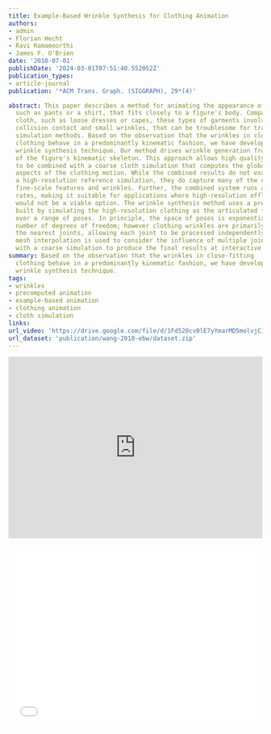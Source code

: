 ```yaml
---
title: Example-Based Wrinkle Synthesis for Clothing Animation
authors:
- admin
- Florian Hecht
- Ravi Ramamoorthi
- James F. O'Brien
date: '2010-07-01'
publishDate: '2024-03-01T07:51:40.552052Z'
publication_types:
- article-journal
publication: '*ACM Trans. Graph. (SIGGRAPH), 29*(4)'

abstract: This paper describes a method for animating the appearance of clothing,
  such as pants or a shirt, that fits closely to a figure's body. Compared to flowing
  cloth, such as loose dresses or capes, these types of garments involve nearly continuous
  collision contact and small wrinkles, that can be troublesome for traditional cloth
  simulation methods. Based on the observation that the wrinkles in close-fitting
  clothing behave in a predominantly kinematic fashion, we have developed an example-based
  wrinkle synthesis technique. Our method drives wrinkle generation from the pose
  of the figure's kinematic skeleton. This approach allows high quality clothing wrinkles
  to be combined with a coarse cloth simulation that computes the global and dynamic
  aspects of the clothing motion. While the combined results do not exactly match
  a high-resolution reference simulation, they do capture many of the characteristic
  fine-scale features and wrinkles. Further, the combined system runs at interactive
  rates, making it suitable for applications where high-resolution offline simulations
  would not be a viable option. The wrinkle synthesis method uses a precomputed database
  built by simulating the high-resolution clothing as the articulated figure is moved
  over a range of poses. In principle, the space of poses is exponential in the total
  number of degrees of freedom; however clothing wrinkles are primarily affected by
  the nearest joints, allowing each joint to be processed independently. During synthesis,
  mesh interpolation is used to consider the influence of multiple joints, and combined
  with a coarse simulation to produce the final results at interactive rates.
summary: Based on the observation that the wrinkles in close-fitting
  clothing behave in a predominantly kinematic fashion, we have developed an example-based
  wrinkle synthesis technique.
tags:
- wrinkles
- precomputed animation
- example-based animation
- clothing animation
- cloth simulation
links:
url_video: 'https://drive.google.com/file/d/1Fd528cv0lE7yYmarMD5molvjC134vKjc/view'
url_dataset: 'publication/wang-2010-ebw/dataset.zip'
---
```


<p align="center">
<iframe width="100%" height="360" src="https://www.youtube.com/embed/sPn5kCEemgE?si=gt3BgZh2xjnoHz_f" title="YouTube video player" frameborder="0" allow="accelerometer; autoplay; clipboard-write; encrypted-media; gyroscope; picture-in-picture; web-share" allowfullscreen></iframe>
</p>
<p align="center">
<iframe width="100%" height="360" src="//player.bilibili.com/player.html?aid=640251727&bvid=BV1yY4y1p7Tv&cid=563637270&p=1" scrolling="no" border="0" frameborder="no" framespacing="0" allowfullscreen="true"> </iframe>
</p>
